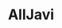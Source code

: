 ---
title: AllJavi
github: https://github.com/AllJavi
mode: dark
transition: 1s
score: 89.1
archetype:
- Dynamic
- Little Bit of Everything
---